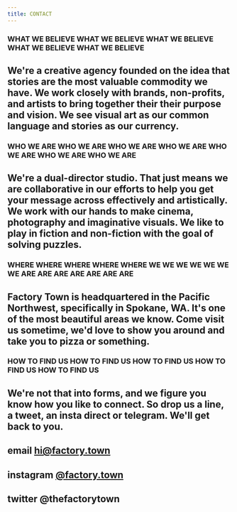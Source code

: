 ```yaml
---
title: CONTACT
---
```


### WHAT WE BELIEVE WHAT WE BELIEVE WHAT WE BELIEVE WHAT WE BELIEVE WHAT WE BELIEVE

## We're a creative agency founded on the idea that stories are the most valuable commodity we have. We work closely with brands, non-profits, and artists to bring together their their purpose and vision. We see visual art as our common language and stories as our currency.

### WHO WE ARE WHO WE ARE WHO WE ARE WHO WE ARE WHO WE ARE WHO WE ARE WHO WE ARE

## We're a dual-director studio. That just means we are collaborative in our efforts to help you get your message across effectively and artistically. We work with our hands to make cinema, photography and imaginative visuals. We like to play in fiction and non-fiction with the goal of solving puzzles.

### WHERE WHERE WHERE WHERE WHERE WE WE WE WE WE WE WE ARE ARE ARE ARE ARE ARE ARE

## Factory Town is headquartered in the Pacific Northwest, specifically in Spokane, WA. It's one of the most beautiful areas we know. Come visit us sometime, we'd love to show you around and take you to pizza or something.

### HOW TO FIND US HOW TO FIND US HOW TO FIND US HOW TO FIND US HOW TO FIND US

## We're not that into forms, and we figure you know how you like to connect. So drop us a line, a tweet, an insta direct or telegram. We'll get back to you.

## email <a href="mailto:hi@factory.town?subject=There's something we want to say..." target="_top">hi@factory.town</a>

## instagram [@factory.town](http://instagram.com/factory.town)

## twitter @thefactorytown